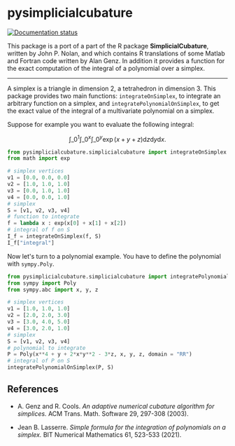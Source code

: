 # pysimplicialcubature

<!-- badges: start -->
[![Documentation status](https://readthedocs.org/projects/pysimplicialcubature/badge/)](http://pysimplicialcubature.readthedocs.io)
<!-- badges: end -->

This package is a port of a part of the R package **SimplicialCubature**, 
written by John P. Nolan, and which contains R translations of 
some Matlab and Fortran code written by Alan Genz. In addition it 
provides a function for the exact computation of the integral of a 
polynomial over a simplex.

___

A simplex is a triangle in dimension 2, a tetrahedron in dimension 3. 
This package provides two main functions: `integrateOnSimplex`, to integrate 
an arbitrary function on a simplex, and `integratePolynomialOnSimplex`, to 
get the exact value of the integral of a multivariate polynomial on a 
simplex.

Suppose for example you want to evaluate the following integral:

$$\int\_0^1\int\_0^x\int\_0^y \exp(x + y + z) \text{d}z \text{d}y \text{d}x.$$

```python
from pysimplicialcubature.simplicialcubature import integrateOnSimplex
from math import exp

# simplex vertices
v1 = [0.0, 0.0, 0.0] 
v2 = [1.0, 1.0, 1.0] 
v3 = [0.0, 1.0, 1.0] 
v4 = [0.0, 0.0, 1.0]
# simplex
S = [v1, v2, v3, v4]
# function to integrate
f = lambda x : exp(x[0] + x[1] + x[2])
# integral of f on S
I_f = integrateOnSimplex(f, S)
I_f["integral"]
```

Now let's turn to a polynomial example. You have to define the polynomial with 
`sympy.Poly`.

```python
from pysimplicialcubature.simplicialcubature import integratePolynomialOnSimplex
from sympy import Poly
from sympy.abc import x, y, z

# simplex vertices
v1 = [1.0, 1.0, 1.0] 
v2 = [2.0, 2.0, 3.0] 
v3 = [3.0, 4.0, 5.0] 
v4 = [3.0, 2.0, 1.0]
# simplex
S = [v1, v2, v3, v4]
# polynomial to integrate
P = Poly(x**4 + y + 2*x*y**2 - 3*z, x, y, z, domain = "RR")
# integral of P on S
integratePolynomialOnSimplex(P, S)
```


## References

- A. Genz and R. Cools. 
*An adaptive numerical cubature algorithm for simplices.* 
ACM Trans. Math. Software 29, 297-308 (2003).

- Jean B. Lasserre.
*Simple formula for the integration of polynomials on a simplex.* 
BIT Numerical Mathematics 61, 523-533 (2021).